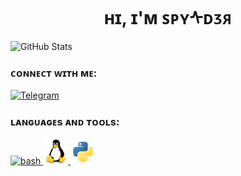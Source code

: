 ### 

<!--
**S9yd3R/S9yd3R** is a ✨ _special_ ✨ repository because its `README.md` (this file) appears on your GitHub profile.

Here are some ideas to get you started:

- 🔭 I’m currently working on ...
- 🌱 I’m currently learning ...
- 👯 I’m looking to collaborate on ...
- 🤔 I’m looking for help with ...
- 💬 Ask me about ...
- 📫 How to reach me: ...
- 😄 Pronouns: ...
- ⚡ Fun fact: ...
-->
<h1 align="center">ʜɪ, ɪ'ᴍ ꜱᴘʏᠰᴅᴣᴙ</h1>

![GitHub Stats](https://github-readme-stats.vercel.app/api?username=S9yd3R&theme=midnight-purple)
<h3 align="left">ᴄᴏɴɴᴇᴄᴛ ᴡɪᴛʜ ᴍᴇ:</h3>
<a href="https://t.me/S9y_d3R"><img alt="Telegram" 
src="https://img.shields.io/badge/ꜱᴘʏᠰᴅᴣᴙ-2CA5E0?style=for-the-badge&logo=telegram&logoColor=white"/></a>
<p align="left">
</p>

<h3 align="left">ʟᴀɴɢᴜᴀɢᴇs ᴀɴᴅ ᴛᴏᴏʟs:</h3>
<p align="left"> <a href="https://www.gnu.org/software/bash/" target="_blank" rel="noreferrer"> <img src="https://www.vectorlogo.zone/logos/gnu_bash/gnu_bash-icon.svg" alt="bash" width="40" height="40"/> </a> <a href="https://www.linux.org/" target="_blank" rel="noreferrer"> <img src="https://raw.githubusercontent.com/devicons/devicon/master/icons/linux/linux-original.svg" alt="linux" width="40" height="40"/> </a> <a href="https://www.python.org" target="_blank" rel="noreferrer"> <img src="https://raw.githubusercontent.com/devicons/devicon/master/icons/python/python-original.svg" alt="python" width="40" height="40"/> </a> </p>
